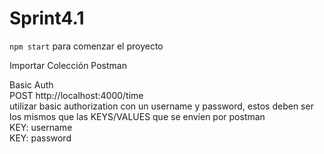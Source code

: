 # Sprint4.1
`npm start` para comenzar el proyecto<br>

Importar Colección Postman<br>

Basic Auth<br>
POST http://localhost:4000/time<br>
utilizar basic authorization con un username y password, estos deben ser los mismos que las KEYS/VALUES que se envíen por postman<br>
KEY: username<br>
KEY: password<br>

